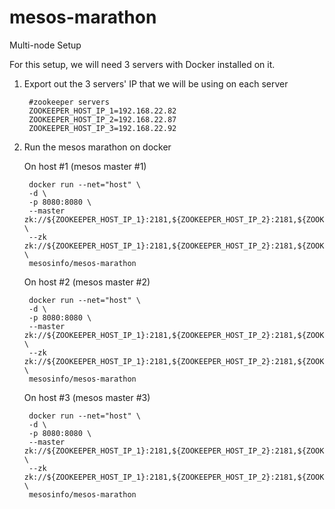 mesos-marathon
===========================================================
Multi-node Setup

For this setup, we will need 3 servers with Docker installed on it.

1. Export out the 3 servers' IP that we will be using on each server

		#zookeeper servers
        ZOOKEEPER_HOST_IP_1=192.168.22.82
        ZOOKEEPER_HOST_IP_2=192.168.22.87
        ZOOKEEPER_HOST_IP_3=192.168.22.92
		 
2. Run the mesos marathon on docker 

    On host #1 (mesos master #1)

		docker run --net="host" \
		-d \
		-p 8080:8080 \
		--master zk://${ZOOKEEPER_HOST_IP_1}:2181,${ZOOKEEPER_HOST_IP_2}:2181,${ZOOKEEPER_HOST_IP_3}:2181/mesos \
		--zk zk://${ZOOKEEPER_HOST_IP_1}:2181,${ZOOKEEPER_HOST_IP_2}:2181,${ZOOKEEPER_HOST_IP_3}:2181/marathon \
		mesosinfo/mesos-marathon

    On host #2 (mesos master #2)

		docker run --net="host" \
		-d \
		-p 8080:8080 \
		--master zk://${ZOOKEEPER_HOST_IP_1}:2181,${ZOOKEEPER_HOST_IP_2}:2181,${ZOOKEEPER_HOST_IP_3}:2181/mesos \
		--zk zk://${ZOOKEEPER_HOST_IP_1}:2181,${ZOOKEEPER_HOST_IP_2}:2181,${ZOOKEEPER_HOST_IP_3}:2181/marathon \
		mesosinfo/mesos-marathon

    On host #3 (mesos master #3)

		docker run --net="host" \
		-d \
		-p 8080:8080 \
		--master zk://${ZOOKEEPER_HOST_IP_1}:2181,${ZOOKEEPER_HOST_IP_2}:2181,${ZOOKEEPER_HOST_IP_3}:2181/mesos \
		--zk zk://${ZOOKEEPER_HOST_IP_1}:2181,${ZOOKEEPER_HOST_IP_2}:2181,${ZOOKEEPER_HOST_IP_3}:2181/marathon \
		mesosinfo/mesos-marathon
	